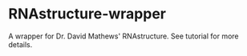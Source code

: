 # RNAstructure-wrapper

A wrapper for Dr. David Mathews' RNAstructure. See tutorial for more details. 
